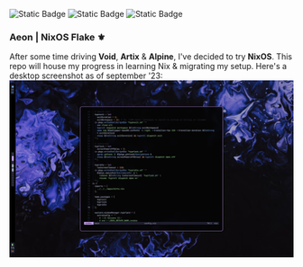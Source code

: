 ![Static Badge](https://img.shields.io/badge/NixOS-Unstable-cba6f7?style=flat&logo=NixOS&logoColor=cba6f7&labelColor=313244)
![Static Badge](https://img.shields.io/badge/State-Raw-f38ba8?style=flat&logo=fireship&logoColor=f38ba8&labelColor=313244)
![Static Badge](https://img.shields.io/badge/Powered_by-Sleep_deprivation-f5c2e7?style=flat&logo=nuke&logoColor=f5c2e7&labelColor=313244)
### Aeon | NixOS Flake ⚜️
After some time driving **Void**, **Artix** & **Alpine**, I've decided to try **NixOS**. This repo will house my progress in learning Nix & migrating my setup. Here's a desktop screenshot as of september '23:
![](./assets/hyprland-sep-23.png)

